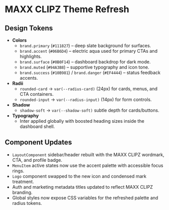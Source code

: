 # MAXX CLIPZ Theme Refresh

## Design Tokens
- **Colors**
  - `brand.primary` (`#111827`) – deep slate background for surfaces.
  - `brand.accent` (`#06B6D4`) – electric aqua used for primary CTAs and highlights.
  - `brand.surface` (`#0B0F14`) – dashboard backdrop for dark mode.
  - `brand.muted` (`#94A3B8`) – supportive typography and icon tone.
  - `brand.success` (`#10B981`) / `brand.danger` (`#EF4444`) – status feedback accents.
- **Radii**
  - `rounded-card` → `var(--radius-card)` (24px) for cards, menus, and CTA containers.
  - `rounded-input` → `var(--radius-input)` (14px) for form controls.
- **Shadow**
  - `shadow-soft` → `var(--shadow-soft)` subtle depth for cards/buttons.
- **Typography**
  - Inter applied globally with boosted heading sizes inside the dashboard shell.

## Component Updates
- `LayoutComponent` sidebar/header rebuilt with the MAXX CLIPZ wordmark, CTA, and profile badge.
- `MenuItem` active states now use the accent palette with accessible focus rings.
- `Logo` component swapped to the new icon and condensed mark treatment.
- Auth and marketing metadata titles updated to reflect MAXX CLIPZ branding.
- Global styles now expose CSS variables for the refreshed palette and radius tokens.
